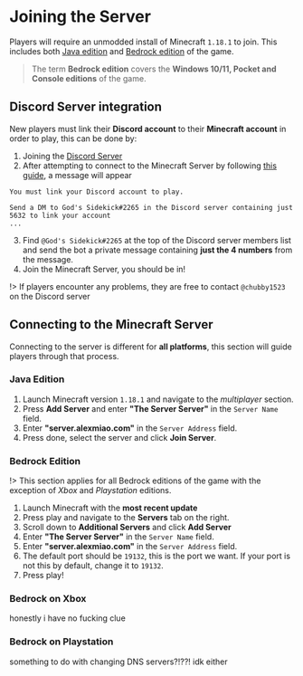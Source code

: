 # Joining the Server
Players will require an unmodded install of Minecraft `1.18.1` to join. This includes both [Java edition](https://www.minecraft.net/en-us/store/minecraft-java-edition) and [Bedrock edition](https://www.minecraft.net/en-us/download) of the game.

> The term **Bedrock edition** covers the **Windows 10/11, Pocket and Console editions** of the game.
## Discord Server integration
New players must link their **Discord account** to their **Minecraft account** in order to play, this can be done by:
1. Joining the [Discord Server](https://discord.gg/DN6SHSQPqA)
2. After attempting to connect to the Minecraft Server by following [this guide](#Connecting-to-the-Minecraft-Server), a message will appear

```Message that will appear after being kicked from Server
You must link your Discord account to play.

Send a DM to God's Sidekick#2265 in the Discord server containing just 5632 to link your account
...
```
3. Find `@God's Sidekick#2265` at the top of the Discord server members list and send the bot a private message containing **just the 4 numbers** from the message.
4. Join the Minecraft Server, you should be in!

!> If players encounter any problems, they are free to contact `@chubby1523` on the Discord server

## Connecting to the Minecraft Server
Connecting to the server is different for **all platforms**, this section will guide players through that process.

### Java Edition
1. Launch Minecraft version `1.18.1` and navigate to the *multiplayer* section.
2. Press **Add Server** and enter **"The Server Server"** in the `Server Name` field.
3. Enter **"server.alexmiao.com"** in the `Server Address` field.
4. Press done, select the server and click **Join Server**.

### Bedrock Edition
!> This section applies for all Bedrock editions of the game with the exception of *Xbox* and *Playstation* editions.

1. Launch Minecraft with the **most recent update**
2. Press play and navigate to the **Servers** tab on the right.
3. Scroll down to **Additional Servers** and click **Add Server**
4. Enter **"The Server Server"** in the `Server Name` field.
5. Enter **"server.alexmiao.com"** in the `Server Address` field.
6. The default port should be `19132`, this is the port we want. If your port is not this by default, change it to `19132`.
7. Press play!

### Bedrock on Xbox
honestly i have no fucking clue 

### Bedrock on Playstation
something to do with changing DNS servers?!??! idk either
